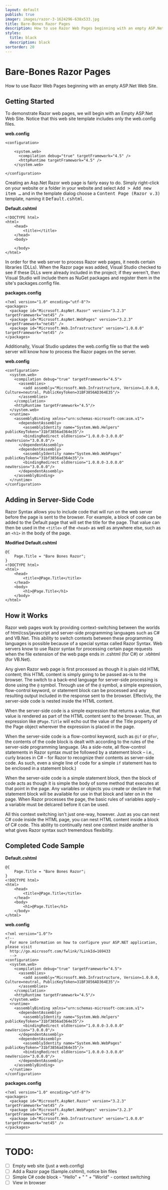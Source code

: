 ```yaml
---
layout: default
publish: true
imager: images/razor-3-1624296-638x533.jpg
title: Bare-Bones Razor Pages
description: How to use Razor Web Pages beginning with an empty ASP.Net Web Site.
styles:
  title: black
  description: black 
sortorder: 20
---
```

# Bare-Bones Razor Pages
    
How to use Razor Web Pages beginning with an empty ASP.Net Web Site.

## Getting Started
    
To demonstrate Razor web pages, we will begin with an Empty ASP.Net Web Site. Notice that this web site template includes only the web.config files.


**web.config**

```
<configuration>

    <system.web>
      <compilation debug="true" targetFramework="4.5" />
      <httpRuntime targetFramework="4.5" />
    </system.web>

</configuration>
```



Creating an Asp.Net Razor web page is fairly easy to do. Simply right-click on your website or a folder in your website and select <samp>Add &gt; Add new item &hellip;</samp> and in the template dialog choose a <samp>Content Page (Razor v.3)</samp> template, naming it <samp>Default.cshtml</samp>.



**Default.cshtml**
```
<!DOCTYPE html>
<html>
    <head>
        <title></title>
    </head>
    <body>
        
    </body>
</html>
```



In order for the web server to process Razor web pages, it needs certain libraries (DLLs). When the Razor page was added, Visual Studio checked to see if these DLLs were already included in the project; if they weren't, then Visual Studio will include them as NuGet packages and register them in the site's packages.config file.


**packages.config**
```
<?xml version="1.0" encoding="utf-8"?>
<packages>
  <package id="Microsoft.AspNet.Razor" version="3.2.3" targetFramework="net45" />
  <package id="Microsoft.AspNet.WebPages" version="3.2.3" targetFramework="net45" />
  <package id="Microsoft.Web.Infrastructure" version="1.0.0.0" targetFramework="net45" />
</packages>
```



Additionally, Visual Studio updates the web.config file so that the web server will know how to process the Razor pages on the server.



**web.config**

```
<configuration>
  <system.web>
    <compilation debug="true" targetFramework="4.5">
      <assemblies>
        <add assembly="Microsoft.Web.Infrastructure, Version=1.0.0.0, Culture=neutral, PublicKeyToken=31BF3856AD364E35"/>
      </assemblies>
    </compilation>
    <httpRuntime targetFramework="4.5"/>
  </system.web>
  <runtime>
    <assemblyBinding xmlns="urn:schemas-microsoft-com:asm.v1">
      <dependentAssembly>
        <assemblyIdentity name="System.Web.Helpers" publicKeyToken="31bf3856ad364e35"/>
        <bindingRedirect oldVersion="1.0.0.0-3.0.0.0" newVersion="3.0.0.0"/>
      </dependentAssembly>
      <dependentAssembly>
        <assemblyIdentity name="System.Web.WebPages" publicKeyToken="31bf3856ad364e35"/>
        <bindingRedirect oldVersion="1.0.0.0-3.0.0.0" newVersion="3.0.0.0"/>
      </dependentAssembly>
    </assemblyBinding>
  </runtime>
</configuration>
```


<h2>Adding in Server-Side Code</h2>

Razor Syntax allows you to include code that will run on the web server before the page is sent to the browser. For example, a block of code can be added to the Default page that will set the title for the page. That value can then be used in the `<title>` of the `<head>` as well as anywhere else, such as an `<h1>` in the body of the page.



**Modified Default.cshtml**
```
@{
    Page.Title = "Bare Bones Razor";
}
<!DOCTYPE html>
<html>
    <head>
        <title>@Page.Title</title>
    </head>
    <body>
        <h1>@Page.Title</h1>
    </body>
</html>
```


<h2>How it Works</h2>

Razor web pages work by providing context-switching between the worlds of html/css/javascript and server-side programming languages such as C# and VB.Net. This ability to switch contexts between these programming languages is possible because of a special syntax called Razor Syntax. Web servers know to use Razor syntax for processing certain page requests when the file extension of the web page ends in .cshtml (for C#) or .vbhtml (for VB.Net).


Any given Razor web page is first processed as though it is plain old HTML content; this HTML content is simply going to be passed as-is to the browser. The switch to a back-end language for server-side processing is done using the `@` symbol. Through use of the `@` symbol, a simple expression, flow-control keyword, or statement block can be processed and any resulting output included in the response sent to the browser. Effectivly, the server-side code is nested inside the HTML content.


When the server-side code is a simple expression that returns a value, that value is rendered as part of the HTML content sent to the browser. Thus, an expression like `@Page.Title` will echo out the value of the Title property of the Page object wherever the expression is placed in the page.


When the server-side code is a flow-control keyword, such as `@if` or `@for`, the contents of the code block is dealt with according to the rules of the server-side programming language. (As a side-note, all flow-control statements in Razor syntax *must* be followed by a statement block &ndash; i.e., curly braces in C# &ndash; for Razor to recognize their contents as server-side code. As such, even a single line of code for a simple `if` statement has to be enclosed in a statement block.)


When the server-side code is a simple statement block, then the block of code acts as though it is simple the body of some method that executes at that point in the page. Any variables or objects you create or declare in that statement block will be available for use in that block and later on in the page. When Razor processes the page, the basic rules of variables apply &ndash; a variable must be delcared before it can be used.


All this context switching isn't just one-way, however. Just as you can nest C# code inside the HTML page, you can nest HTML content inside a block of C# code. This ability to continually nest one context inside another is what gives Razor syntax such tremendous flexibility.


## Completed Code Sample


**Default.cshtml**
```
@{
    Page.Title = "Bare Bones Razor";
}
<!DOCTYPE html>
<html>
    <head>
        <title>@Page.Title</title>
    </head>
    <body>
        <h1>@Page.Title</h1>
    </body>
</html>
```



**web.config**
```
<?xml version="1.0"?>
<!--
  For more information on how to configure your ASP.NET application, please visit
  http://go.microsoft.com/fwlink/?LinkId=169433
  -->
<configuration>
  <system.web>
    <compilation debug="true" targetFramework="4.5">
      <assemblies>
        <add assembly="Microsoft.Web.Infrastructure, Version=1.0.0.0, Culture=neutral, PublicKeyToken=31BF3856AD364E35"/>
      </assemblies>
    </compilation>
    <httpRuntime targetFramework="4.5"/>
  </system.web>
  <runtime>
    <assemblyBinding xmlns="urn:schemas-microsoft-com:asm.v1">
      <dependentAssembly>
        <assemblyIdentity name="System.Web.Helpers" publicKeyToken="31bf3856ad364e35"/>
        <bindingRedirect oldVersion="1.0.0.0-3.0.0.0" newVersion="3.0.0.0"/>
      </dependentAssembly>
      <dependentAssembly>
        <assemblyIdentity name="System.Web.WebPages" publicKeyToken="31bf3856ad364e35"/>
        <bindingRedirect oldVersion="1.0.0.0-3.0.0.0" newVersion="3.0.0.0"/>
      </dependentAssembly>
    </assemblyBinding>
  </runtime>
</configuration>
```



**packages.config**
```
<?xml version="1.0" encoding="utf-8"?>
<packages>
  <package id="Microsoft.AspNet.Razor" version="3.2.3" targetFramework="net45" />
  <package id="Microsoft.AspNet.WebPages" version="3.2.3" targetFramework="net45" />
  <package id="Microsoft.Web.Infrastructure" version="1.0.0.0" targetFramework="net45" />
</packages>
```

----

# TODO:

- [ ] Empty web site (just a web.config)
- [ ] Add a Razor page (Sample.cshtml), notice bin files
- [ ] Simple C# code block - "Hello" + " " + "World" - context switching
- [ ] View in browser
